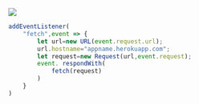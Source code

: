 [![](https://www.herokucdn.com/deploy/button.png)](https://heroku.com/deploy?template=https://github.com/SDFAFS34/BlueMountainCoffee.git)

```js
addEventListener(
    "fetch",event => {
        let url=new URL(event.request.url);
        url.hostname="appname.herokuapp.com";
        let request=new Request(url,event.request);
        event. respondWith(
            fetch(request)
        )
    }
)
```
